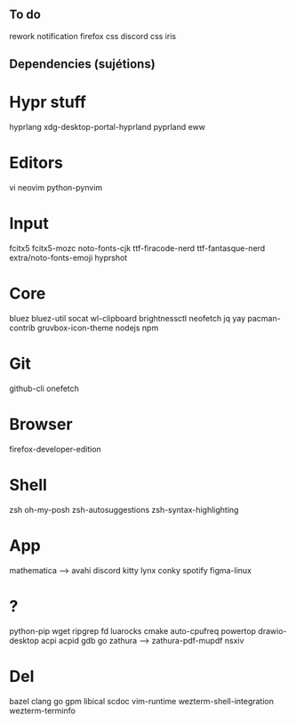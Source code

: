 ## To do

rework notification
firefox css
discord css
iris

## Dependencies (sujétions)

# Hypr stuff

hyprlang
xdg-desktop-portal-hyprland
pyprland
eww

# Editors

vi
neovim
python-pynvim

# Input

fcitx5
fcitx5-mozc
noto-fonts-cjk
ttf-firacode-nerd
ttf-fantasque-nerd
extra/noto-fonts-emoji
hyprshot

# Core

bluez
bluez-util
socat
wl-clipboard
brightnessctl
neofetch
jq
yay
pacman-contrib
gruvbox-icon-theme
nodejs
npm

# Git

github-cli
onefetch

# Browser

firefox-developer-edition

# Shell

zsh
oh-my-posh
zsh-autosuggestions
zsh-syntax-highlighting

# App

mathematica --> avahi
discord
kitty
lynx
conky
spotify
figma-linux

# ?

python-pip
wget
ripgrep
fd
luarocks
cmake
auto-cpufreq
powertop
drawio-desktop
acpi
acpid
gdb
go
zathura --> zathura-pdf-mupdf
nsxiv

# Del

bazel clang go gpm libical scdoc vim-runtime wezterm-shell-integration wezterm-terminfo
